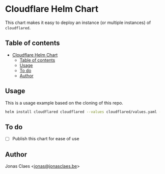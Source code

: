 # Cloudflare Helm Chart
This chart makes it easy to deploy an instance (or multiple instances) of `cloudflared`.  

## Table of contents
- [Cloudflare Helm Chart](#cloudflare-helm-chart)
  - [Table of contents](#table-of-contents)
  - [Usage](#usage)
  - [To do](#to-do)
  - [Author](#author)

## Usage
This is a usage example based on the cloning of this repo.
```bash
helm install cloudflared cloudflared --values cloudflared/values.yaml --set token=<your tunnel token>
```

## To do
- [ ] Publish this chart for ease of use

## Author
Jonas Claes <[jonas@jonasclaes.be](mailto:jonas@jonasclaes.be)>